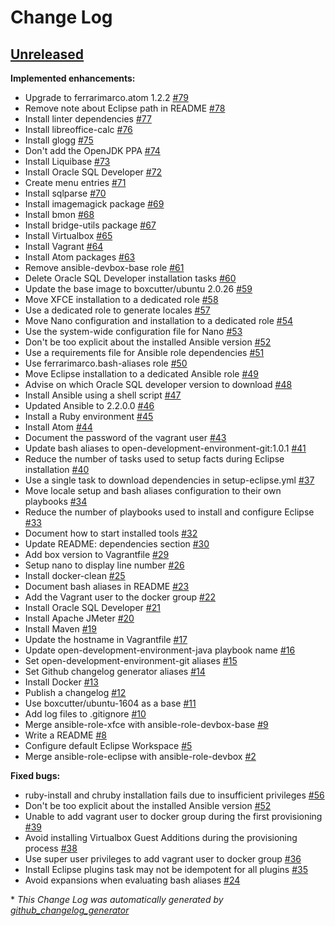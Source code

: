 # Change Log

## [Unreleased](https://github.com/ferrarimarco/open-development-environment-devbox/tree/HEAD)

**Implemented enhancements:**

- Upgrade to ferrarimarco.atom 1.2.2 [\#79](https://github.com/ferrarimarco/open-development-environment-devbox/issues/79)
- Remove note about Eclipse path in README [\#78](https://github.com/ferrarimarco/open-development-environment-devbox/issues/78)
- Install linter dependencies [\#77](https://github.com/ferrarimarco/open-development-environment-devbox/issues/77)
- Install libreoffice-calc [\#76](https://github.com/ferrarimarco/open-development-environment-devbox/issues/76)
- Install glogg [\#75](https://github.com/ferrarimarco/open-development-environment-devbox/issues/75)
- Don't add the OpenJDK PPA [\#74](https://github.com/ferrarimarco/open-development-environment-devbox/issues/74)
- Install Liquibase [\#73](https://github.com/ferrarimarco/open-development-environment-devbox/issues/73)
- Install Oracle SQL Developer [\#72](https://github.com/ferrarimarco/open-development-environment-devbox/issues/72)
- Create menu entries [\#71](https://github.com/ferrarimarco/open-development-environment-devbox/issues/71)
- Install sqlparse [\#70](https://github.com/ferrarimarco/open-development-environment-devbox/issues/70)
- Install imagemagick package [\#69](https://github.com/ferrarimarco/open-development-environment-devbox/issues/69)
- Install bmon [\#68](https://github.com/ferrarimarco/open-development-environment-devbox/issues/68)
- Install bridge-utils package [\#67](https://github.com/ferrarimarco/open-development-environment-devbox/issues/67)
- Install Virtualbox [\#65](https://github.com/ferrarimarco/open-development-environment-devbox/issues/65)
- Install Vagrant [\#64](https://github.com/ferrarimarco/open-development-environment-devbox/issues/64)
- Install Atom packages [\#63](https://github.com/ferrarimarco/open-development-environment-devbox/issues/63)
- Remove ansible-devbox-base role [\#61](https://github.com/ferrarimarco/open-development-environment-devbox/issues/61)
- Delete Oracle SQL Developer installation tasks [\#60](https://github.com/ferrarimarco/open-development-environment-devbox/issues/60)
- Update the base image to boxcutter/ubuntu 2.0.26 [\#59](https://github.com/ferrarimarco/open-development-environment-devbox/issues/59)
- Move XFCE installation to a dedicated role [\#58](https://github.com/ferrarimarco/open-development-environment-devbox/issues/58)
- Use a dedicated role to generate locales [\#57](https://github.com/ferrarimarco/open-development-environment-devbox/issues/57)
- Move Nano configuration and installation to a dedicated role [\#54](https://github.com/ferrarimarco/open-development-environment-devbox/issues/54)
- Use the system-wide configuration file for Nano [\#53](https://github.com/ferrarimarco/open-development-environment-devbox/issues/53)
- Don't be too explicit about the installed Ansible version [\#52](https://github.com/ferrarimarco/open-development-environment-devbox/issues/52)
- Use a requirements file for Ansible role dependencies [\#51](https://github.com/ferrarimarco/open-development-environment-devbox/issues/51)
- Use ferrarimarco.bash-aliases role [\#50](https://github.com/ferrarimarco/open-development-environment-devbox/issues/50)
- Move Eclipse installation to a dedicated Ansible role [\#49](https://github.com/ferrarimarco/open-development-environment-devbox/issues/49)
- Advise on which Oracle SQL developer version to download [\#48](https://github.com/ferrarimarco/open-development-environment-devbox/issues/48)
- Install Ansible using a shell script [\#47](https://github.com/ferrarimarco/open-development-environment-devbox/issues/47)
- Updated Ansible to 2.2.0.0 [\#46](https://github.com/ferrarimarco/open-development-environment-devbox/issues/46)
- Install a Ruby environment [\#45](https://github.com/ferrarimarco/open-development-environment-devbox/issues/45)
- Install Atom [\#44](https://github.com/ferrarimarco/open-development-environment-devbox/issues/44)
- Document the password of the vagrant user [\#43](https://github.com/ferrarimarco/open-development-environment-devbox/issues/43)
- Update bash aliases to open-development-environment-git:1.0.1 [\#41](https://github.com/ferrarimarco/open-development-environment-devbox/issues/41)
- Reduce the number of tasks used to setup facts during Eclipse installation [\#40](https://github.com/ferrarimarco/open-development-environment-devbox/issues/40)
- Use a single task to download dependencies in setup-eclipse.yml [\#37](https://github.com/ferrarimarco/open-development-environment-devbox/issues/37)
- Move locale setup and bash aliases configuration to their own playbooks [\#34](https://github.com/ferrarimarco/open-development-environment-devbox/issues/34)
- Reduce the number of playbooks used to install and configure Eclipse [\#33](https://github.com/ferrarimarco/open-development-environment-devbox/issues/33)
- Document how to start installed tools [\#32](https://github.com/ferrarimarco/open-development-environment-devbox/issues/32)
- Update README: dependencies section [\#30](https://github.com/ferrarimarco/open-development-environment-devbox/issues/30)
- Add box version to Vagrantfile [\#29](https://github.com/ferrarimarco/open-development-environment-devbox/issues/29)
- Setup nano to display line number [\#26](https://github.com/ferrarimarco/open-development-environment-devbox/issues/26)
- Install docker-clean [\#25](https://github.com/ferrarimarco/open-development-environment-devbox/issues/25)
- Document bash aliases in README [\#23](https://github.com/ferrarimarco/open-development-environment-devbox/issues/23)
- Add the Vagrant user to the docker group [\#22](https://github.com/ferrarimarco/open-development-environment-devbox/issues/22)
- Install Oracle SQL Developer [\#21](https://github.com/ferrarimarco/open-development-environment-devbox/issues/21)
- Install Apache JMeter [\#20](https://github.com/ferrarimarco/open-development-environment-devbox/issues/20)
- Install Maven [\#19](https://github.com/ferrarimarco/open-development-environment-devbox/issues/19)
- Update the hostname in Vagrantfile [\#17](https://github.com/ferrarimarco/open-development-environment-devbox/issues/17)
- Update open-development-environment-java playbook name [\#16](https://github.com/ferrarimarco/open-development-environment-devbox/issues/16)
- Set open-development-environment-git aliases [\#15](https://github.com/ferrarimarco/open-development-environment-devbox/issues/15)
- Set Github changelog generator aliases [\#14](https://github.com/ferrarimarco/open-development-environment-devbox/issues/14)
- Install Docker [\#13](https://github.com/ferrarimarco/open-development-environment-devbox/issues/13)
- Publish a changelog [\#12](https://github.com/ferrarimarco/open-development-environment-devbox/issues/12)
- Use boxcutter/ubuntu-1604 as a base [\#11](https://github.com/ferrarimarco/open-development-environment-devbox/issues/11)
- Add log files to .gitignore [\#10](https://github.com/ferrarimarco/open-development-environment-devbox/issues/10)
- Merge ansible-role-xfce with ansible-role-devbox-base [\#9](https://github.com/ferrarimarco/open-development-environment-devbox/issues/9)
- Write a README [\#8](https://github.com/ferrarimarco/open-development-environment-devbox/issues/8)
- Configure default Eclipse Workspace [\#5](https://github.com/ferrarimarco/open-development-environment-devbox/issues/5)
- Merge ansible-role-eclipse with ansible-role-devbox [\#2](https://github.com/ferrarimarco/open-development-environment-devbox/issues/2)

**Fixed bugs:**

- ruby-install and chruby installation fails due to insufficient privileges [\#56](https://github.com/ferrarimarco/open-development-environment-devbox/issues/56)
- Don't be too explicit about the installed Ansible version [\#52](https://github.com/ferrarimarco/open-development-environment-devbox/issues/52)
- Unable to add vagrant user to docker group during the first provisioning [\#39](https://github.com/ferrarimarco/open-development-environment-devbox/issues/39)
- Avoid installing Virtualbox Guest Additions during the provisioning process [\#38](https://github.com/ferrarimarco/open-development-environment-devbox/issues/38)
- Use super user privileges to add vagrant user to docker group [\#36](https://github.com/ferrarimarco/open-development-environment-devbox/issues/36)
- Install Eclipse plugins task may not be idempotent for all plugins [\#35](https://github.com/ferrarimarco/open-development-environment-devbox/issues/35)
- Avoid expansions when evaluating bash aliases [\#24](https://github.com/ferrarimarco/open-development-environment-devbox/issues/24)



\* *This Change Log was automatically generated by [github_changelog_generator](https://github.com/skywinder/Github-Changelog-Generator)*

